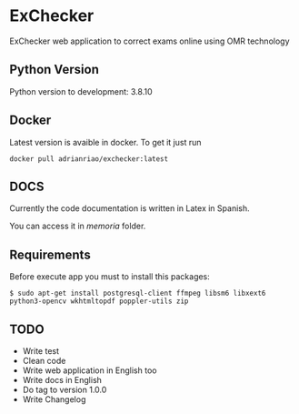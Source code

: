 # ExChecker
ExChecker web application to correct exams online using OMR technology

## Python Version
Python version to development: 3.8.10

## Docker
Latest version is avaible in docker. To get it just run

```docker pull adrianriao/exchecker:latest```

## DOCS
Currently the code documentation is written in Latex in Spanish.

You can access it in *memoria* folder.

## Requirements
Before execute app you must to install this packages:

```$ sudo apt-get install postgresql-client ffmpeg libsm6 libxext6 python3-opencv wkhtmltopdf poppler-utils zip```

## TODO
- Write test
- Clean code
- Write web application in English too
- Write docs in English
- Do tag to version 1.0.0
- Write Changelog
